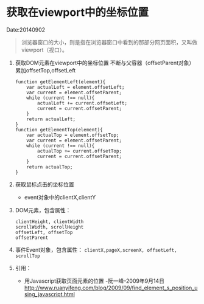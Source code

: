 获取在viewport中的坐标位置
========================================
Date:20140902

> 浏览器窗口的大小，则是指在浏览器窗口中看到的那部分网页面积，又叫做viewport（视口）。


1. 获取DOM元素在viewport中的坐标位置
	不断与父容器（offsetParent对象）累加offsetTop,offsetLeft

	```
	function getElementLeft(element){
		var actualLeft = element.offsetLeft;
		var current = element.offsetParent;
		while (current !== null){
			actualLeft += current.offsetLeft;
			current = current.offsetParent;
		}
		return actualLeft;
	}
	function getElementTop(element){
		var actualTop = element.offsetTop;
		var current = element.offsetParent;
		while (current !== null){
			actualTop += current.offsetTop;
			current = current.offsetParent;
		}
		return actualTop;
	}
	```

2. 获取鼠标点击的坐标位置
	- event对象中的clientX,clientY

3. DOM元素，包含属性：
	```
	clientHeight, clientWidth
	scrollWidth, scrollHeight
	offsetLeft, offsetTop
	offsetParent
	```

4. 事件Event对象，包含属性：
	`clientX,pageX,screenX, offsetLeft, scrollTop`

5. 引用：
	- 用Javascript获取页面元素的位置 -阮一峰-2009年9月14日 http://www.ruanyifeng.com/blog/2009/09/find_element_s_position_using_javascript.html